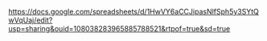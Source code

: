 https://docs.google.com/spreadsheets/d/1HwVY6aCCJipasNlfSph5y3SYtQwVqUaj/edit?usp=sharing&ouid=108038283965885788521&rtpof=true&sd=true
